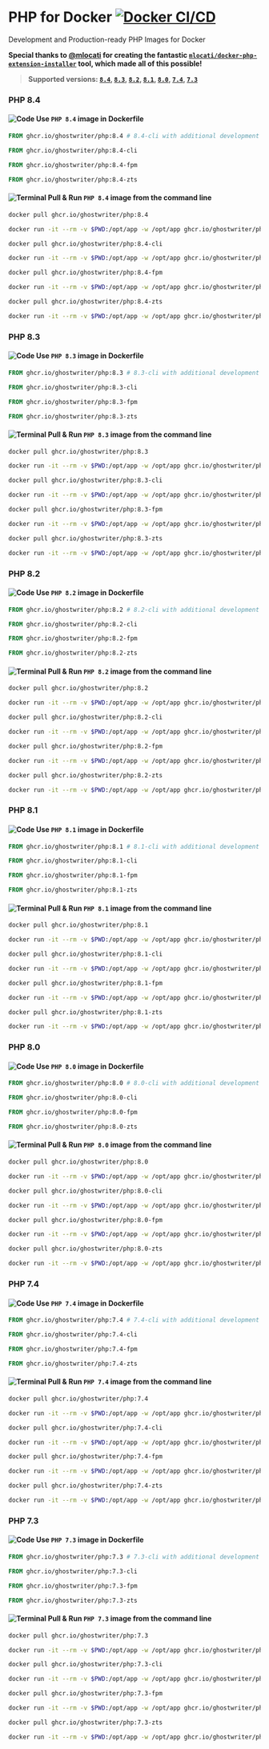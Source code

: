 # PHP for Docker [![Docker CI/CD](https://github.com/ghostwriter/php/actions/workflows/docker-build-push.yml/badge.svg)](https://github.com/ghostwriter/php/actions/workflows/docker-build-push.yml)

Development and Production-ready PHP Images for Docker

**Special thanks to [@mlocati](https://github.com/mlocati) for creating the fantastic [`mlocati/docker-php-extension-installer`](https://github.com/mlocati/docker-php-extension-installer) tool, which made all of this possible!**

> **Supported versions: [`8.4`](#-use-php-84-rc-image-in-dockerfile), [`8.3`](#-use-php-83-image-in-dockerfile), [`8.2`](#-use-php-82-image-in-dockerfile), [`8.1`](#-use-php-81-image-in-dockerfile), [`8.0`](#-use-php-80-image-in-dockerfile), [`7.4`](#-use-php-74-image-in-dockerfile), [`7.3`](#-use-php-73-image-in-dockerfile)**

### PHP 8.4

#### ![Code](resource/icons/code.svg) Use `PHP 8.4` image in Dockerfile

```Dockerfile
FROM ghcr.io/ghostwriter/php:8.4 # 8.4-cli with additional development tools
```
```Dockerfile
FROM ghcr.io/ghostwriter/php:8.4-cli
```
```Dockerfile
FROM ghcr.io/ghostwriter/php:8.4-fpm
```
```Dockerfile
FROM ghcr.io/ghostwriter/php:8.4-zts
```

#### ![Terminal](resource/icons/terminal.svg) Pull & Run `PHP 8.4` image from the command line

```sh
docker pull ghcr.io/ghostwriter/php:8.4
```
```sh
docker run -it --rm -v $PWD:/opt/app -w /opt/app ghcr.io/ghostwriter/php:8.4 vendor/bin/phpunit
```
```sh
docker pull ghcr.io/ghostwriter/php:8.4-cli
```
```sh
docker run -it --rm -v $PWD:/opt/app -w /opt/app ghcr.io/ghostwriter/php:8.4-cli vendor/bin/phpunit
```
```sh
docker pull ghcr.io/ghostwriter/php:8.4-fpm
```
```sh
docker run -it --rm -v $PWD:/opt/app -w /opt/app ghcr.io/ghostwriter/php:8.4-fpm vendor/bin/phpunit
```
```sh
docker pull ghcr.io/ghostwriter/php:8.4-zts
```
```sh
docker run -it --rm -v $PWD:/opt/app -w /opt/app ghcr.io/ghostwriter/php:8.4-zts vendor/bin/phpunit
```


### PHP 8.3

#### ![Code](resource/icons/code.svg) Use `PHP 8.3` image in Dockerfile

```Dockerfile
FROM ghcr.io/ghostwriter/php:8.3 # 8.3-cli with additional development tools
```
```Dockerfile
FROM ghcr.io/ghostwriter/php:8.3-cli
```
```Dockerfile
FROM ghcr.io/ghostwriter/php:8.3-fpm
```
```Dockerfile
FROM ghcr.io/ghostwriter/php:8.3-zts
```

#### ![Terminal](resource/icons/terminal.svg) Pull & Run `PHP 8.3` image from the command line

```sh
docker pull ghcr.io/ghostwriter/php:8.3
```
```sh
docker run -it --rm -v $PWD:/opt/app -w /opt/app ghcr.io/ghostwriter/php:8.3 vendor/bin/phpunit
```
```sh
docker pull ghcr.io/ghostwriter/php:8.3-cli
```
```sh
docker run -it --rm -v $PWD:/opt/app -w /opt/app ghcr.io/ghostwriter/php:8.3-cli vendor/bin/phpunit
```
```sh
docker pull ghcr.io/ghostwriter/php:8.3-fpm
```
```sh
docker run -it --rm -v $PWD:/opt/app -w /opt/app ghcr.io/ghostwriter/php:8.3-fpm vendor/bin/phpunit
```
```sh
docker pull ghcr.io/ghostwriter/php:8.3-zts
```
```sh
docker run -it --rm -v $PWD:/opt/app -w /opt/app ghcr.io/ghostwriter/php:8.3-zts vendor/bin/phpunit
```


### PHP 8.2

#### ![Code](resource/icons/code.svg) Use `PHP 8.2` image in Dockerfile

```Dockerfile
FROM ghcr.io/ghostwriter/php:8.2 # 8.2-cli with additional development tools
```
```Dockerfile
FROM ghcr.io/ghostwriter/php:8.2-cli
```
```Dockerfile
FROM ghcr.io/ghostwriter/php:8.2-fpm
```
```Dockerfile
FROM ghcr.io/ghostwriter/php:8.2-zts
```

#### ![Terminal](resource/icons/terminal.svg) Pull & Run `PHP 8.2` image from the command line

```sh
docker pull ghcr.io/ghostwriter/php:8.2
```
```sh
docker run -it --rm -v $PWD:/opt/app -w /opt/app ghcr.io/ghostwriter/php:8.2 vendor/bin/phpunit
```
```sh
docker pull ghcr.io/ghostwriter/php:8.2-cli
```
```sh
docker run -it --rm -v $PWD:/opt/app -w /opt/app ghcr.io/ghostwriter/php:8.2-cli vendor/bin/phpunit
```
```sh
docker pull ghcr.io/ghostwriter/php:8.2-fpm
```
```sh
docker run -it --rm -v $PWD:/opt/app -w /opt/app ghcr.io/ghostwriter/php:8.2-fpm vendor/bin/phpunit
```
```sh
docker pull ghcr.io/ghostwriter/php:8.2-zts
```
```sh
docker run -it --rm -v $PWD:/opt/app -w /opt/app ghcr.io/ghostwriter/php:8.2-zts vendor/bin/phpunit
```


### PHP 8.1

#### ![Code](resource/icons/code.svg) Use `PHP 8.1` image in Dockerfile

```Dockerfile
FROM ghcr.io/ghostwriter/php:8.1 # 8.1-cli with additional development tools
```
```Dockerfile
FROM ghcr.io/ghostwriter/php:8.1-cli
```
```Dockerfile
FROM ghcr.io/ghostwriter/php:8.1-fpm
```
```Dockerfile
FROM ghcr.io/ghostwriter/php:8.1-zts
```

#### ![Terminal](resource/icons/terminal.svg) Pull & Run `PHP 8.1` image from the command line

```sh
docker pull ghcr.io/ghostwriter/php:8.1
```
```sh
docker run -it --rm -v $PWD:/opt/app -w /opt/app ghcr.io/ghostwriter/php:8.1 vendor/bin/phpunit
```
```sh
docker pull ghcr.io/ghostwriter/php:8.1-cli
```
```sh
docker run -it --rm -v $PWD:/opt/app -w /opt/app ghcr.io/ghostwriter/php:8.1-cli vendor/bin/phpunit
```
```sh
docker pull ghcr.io/ghostwriter/php:8.1-fpm
```
```sh
docker run -it --rm -v $PWD:/opt/app -w /opt/app ghcr.io/ghostwriter/php:8.1-fpm vendor/bin/phpunit
```
```sh
docker pull ghcr.io/ghostwriter/php:8.1-zts
```
```sh
docker run -it --rm -v $PWD:/opt/app -w /opt/app ghcr.io/ghostwriter/php:8.1-zts vendor/bin/phpunit
```


### PHP 8.0

#### ![Code](resource/icons/code.svg) Use `PHP 8.0` image in Dockerfile

```Dockerfile
FROM ghcr.io/ghostwriter/php:8.0 # 8.0-cli with additional development tools
```
```Dockerfile
FROM ghcr.io/ghostwriter/php:8.0-cli
```
```Dockerfile
FROM ghcr.io/ghostwriter/php:8.0-fpm
```
```Dockerfile
FROM ghcr.io/ghostwriter/php:8.0-zts
```

#### ![Terminal](resource/icons/terminal.svg) Pull & Run `PHP 8.0` image from the command line

```sh
docker pull ghcr.io/ghostwriter/php:8.0
```
```sh
docker run -it --rm -v $PWD:/opt/app -w /opt/app ghcr.io/ghostwriter/php:8.0 vendor/bin/phpunit
```
```sh
docker pull ghcr.io/ghostwriter/php:8.0-cli
```
```sh
docker run -it --rm -v $PWD:/opt/app -w /opt/app ghcr.io/ghostwriter/php:8.0-cli vendor/bin/phpunit
```
```sh
docker pull ghcr.io/ghostwriter/php:8.0-fpm
```
```sh
docker run -it --rm -v $PWD:/opt/app -w /opt/app ghcr.io/ghostwriter/php:8.0-fpm vendor/bin/phpunit
```
```sh
docker pull ghcr.io/ghostwriter/php:8.0-zts
```
```sh
docker run -it --rm -v $PWD:/opt/app -w /opt/app ghcr.io/ghostwriter/php:8.0-zts vendor/bin/phpunit
```


### PHP 7.4

#### ![Code](resource/icons/code.svg) Use `PHP 7.4` image in Dockerfile

```Dockerfile
FROM ghcr.io/ghostwriter/php:7.4 # 7.4-cli with additional development tools
```
```Dockerfile
FROM ghcr.io/ghostwriter/php:7.4-cli
```
```Dockerfile
FROM ghcr.io/ghostwriter/php:7.4-fpm
```
```Dockerfile
FROM ghcr.io/ghostwriter/php:7.4-zts
```

#### ![Terminal](resource/icons/terminal.svg) Pull & Run `PHP 7.4` image from the command line

```sh
docker pull ghcr.io/ghostwriter/php:7.4
```
```sh
docker run -it --rm -v $PWD:/opt/app -w /opt/app ghcr.io/ghostwriter/php:7.4 vendor/bin/phpunit
```
```sh
docker pull ghcr.io/ghostwriter/php:7.4-cli
```
```sh
docker run -it --rm -v $PWD:/opt/app -w /opt/app ghcr.io/ghostwriter/php:7.4-cli vendor/bin/phpunit
```
```sh
docker pull ghcr.io/ghostwriter/php:7.4-fpm
```
```sh
docker run -it --rm -v $PWD:/opt/app -w /opt/app ghcr.io/ghostwriter/php:7.4-fpm vendor/bin/phpunit
```
```sh
docker pull ghcr.io/ghostwriter/php:7.4-zts
```
```sh
docker run -it --rm -v $PWD:/opt/app -w /opt/app ghcr.io/ghostwriter/php:7.4-zts vendor/bin/phpunit
```


### PHP 7.3

#### ![Code](resource/icons/code.svg) Use `PHP 7.3` image in Dockerfile

```Dockerfile
FROM ghcr.io/ghostwriter/php:7.3 # 7.3-cli with additional development tools
```
```Dockerfile
FROM ghcr.io/ghostwriter/php:7.3-cli
```
```Dockerfile
FROM ghcr.io/ghostwriter/php:7.3-fpm
```
```Dockerfile
FROM ghcr.io/ghostwriter/php:7.3-zts
```

#### ![Terminal](resource/icons/terminal.svg) Pull & Run `PHP 7.3` image from the command line

```sh
docker pull ghcr.io/ghostwriter/php:7.3
```
```sh
docker run -it --rm -v $PWD:/opt/app -w /opt/app ghcr.io/ghostwriter/php:7.3 vendor/bin/phpunit
```
```sh
docker pull ghcr.io/ghostwriter/php:7.3-cli
```
```sh
docker run -it --rm -v $PWD:/opt/app -w /opt/app ghcr.io/ghostwriter/php:7.3-cli vendor/bin/phpunit
```
```sh
docker pull ghcr.io/ghostwriter/php:7.3-fpm
```
```sh
docker run -it --rm -v $PWD:/opt/app -w /opt/app ghcr.io/ghostwriter/php:7.3-fpm vendor/bin/phpunit
```
```sh
docker pull ghcr.io/ghostwriter/php:7.3-zts
```
```sh
docker run -it --rm -v $PWD:/opt/app -w /opt/app ghcr.io/ghostwriter/php:7.3-zts vendor/bin/phpunit
```


